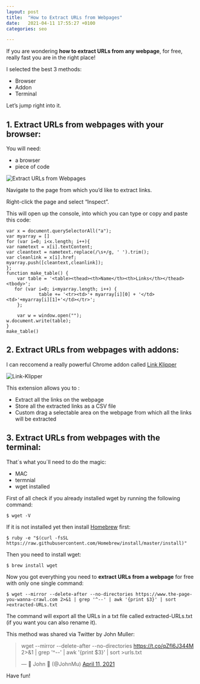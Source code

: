 ```yaml
---
layout: post
title:  "How to Extract URLs from Webpages"
date:   2021-04-11 17:55:27 +0100
categories: seo

---
```


If you are wondering **how to extract URLs from any webpage**, for free, really fast you are in the right place!

I selected the best 3 methods:

- Browser
- Addon
- Terminal

Let’s jump right into it.

## **1. Extract URLs from webpages with your browser:**

You will need:
- a browser
- piece of code 

![Extract URLs from Webpages](https://user-images.githubusercontent.com/61537859/114431238-8f4a4480-9bbf-11eb-9eaf-7b5cf7d2cb0e.gif)





Navigate to the page from which you’d like to extract links.

Right-click the page and select “Inspect”. 

This will open up the console, into which you can type or copy and paste this code:

```
var x = document.querySelectorAll("a");
var myarray = []
for (var i=0; i<x.length; i++){
var nametext = x[i].textContent;
var cleantext = nametext.replace(/\s+/g, ' ').trim();
var cleanlink = x[i].href;
myarray.push([cleantext,cleanlink]);
};
function make_table() {
    var table = '<table><thead><th>Name</th><th>Links</th></thead><tbody>';
   for (var i=0; i<myarray.length; i++) {
            table += '<tr><td>'+ myarray[i][0] + '</td><td>'+myarray[i][1]+'</td></tr>';
    };
 
    var w = window.open("");
w.document.write(table); 
}
make_table()
```




## **2. Extract URLs from webpages with addons:**

I can reccomend a really powerful Chrome addon called [Link Klipper](https://chrome.google.com/webstore/detail/link-klipper-extract-all/fahollcgofmpnehocdgofnhkkchiekoo?hl=en)

![Link-Klipper](https://user-images.githubusercontent.com/61537859/114427036-f9acb600-9bba-11eb-9c39-badb724132b5.jpeg)


This extension allows you to :
- Extract all the links on the webpage
- Store all the extracted links as a CSV file
- Custom drag a selectable area on the webpage from which all the links will be extracted


## **3. Extract URLs from webpages with the terminal:**


That´s what you´ll need to do the magic:

- MAC
- termnial
- wget installed




First of all check if you already installed wget by running the following command:
```
$ wget -V
```
If it is not installed yet then install 
[Homebrew](https://brew.sh/) first:
```
$ ruby -e "$(curl -fsSL https://raw.githubusercontent.com/Homebrew/install/master/install)"
```

Then you need to install wget:
```
$ brew install wget
```

Now you got everything you need to **extract URLs from a webpage** for free with only one single command:
```
$ wget --mirror --delete-after --no-directories https://www.the-page-you-wanna-crawl.com 2>&1 | grep '^--' | awk '{print $3}' | sort >extracted-URLs.txt
```

The command will export all the URLs in a txt file called extracted-URLs.txt (if you want you can also rename it).




This method was shared via Twitter by John Muller:

<blockquote class="twitter-tweet"><p lang="en" dir="ltr">wget --mirror --delete-after --no-directories <a href="https://t.co/qZfl6J344M">https://t.co/qZfl6J344M</a> 2&gt;&amp;1 | grep &#39;^--&#39; | awk &#39;{print $3}&#39; | sort &gt;urls.txt</p>&mdash; 🍌 John 🍌 (@JohnMu) <a href="https://twitter.com/JohnMu/status/1381158164243099652?ref_src=twsrc%5Etfw">April 11, 2021</a></blockquote> 




Have fun!
